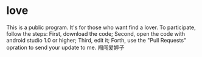 # love
This is a public program.
It's for those who want find a lover.
To participate, follow the steps:
First, download the code;
Second, open the code with android studio 1.0 or higher;
Third, edit it;
Forth, use the "Pull Requests" opration to send your update to me.
闯闯爱婷子
